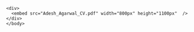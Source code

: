 <!DOCTYPE html>
<html lang="en" dir="ltr">
  <head>
    <meta charset="utf-8">
    <title>Resume</title>
    <link rel="stylesheet" href="style.css">
    <style media="screen">
      h1{
        text-align: center;
        font-style: italic;
        font-family: sans-serif;
      }
    </style>
  </head>
  <body>

    <div>
      <embed src="Adesh_Agarwal_CV.pdf" width="800px" height="1100px"  />
    </div>
    </body>
</html>
